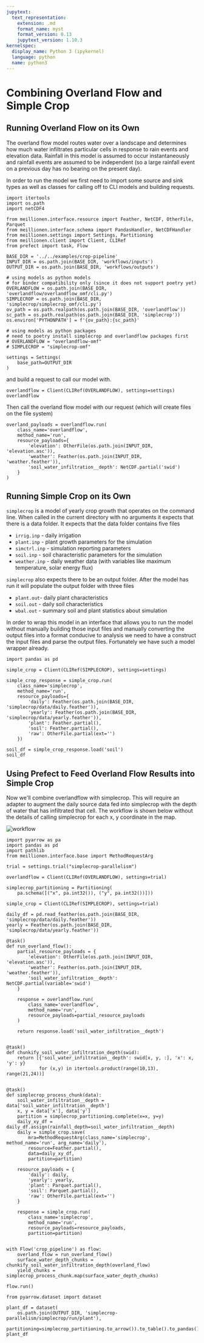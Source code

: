 ```yaml
---
jupytext:
  text_representation:
    extension: .md
    format_name: myst
    format_version: 0.13
    jupytext_version: 1.10.3
kernelspec:
  display_name: Python 3 (ipykernel)
  language: python
  name: python3
---
```


# Combining Overland Flow and Simple Crop

## Running Overland Flow on its Own

The overland flow model routes water over a landscape and determines how much water infiltrates particular cells in response to rain events and elevation data. Rainfall in this model is assumed to occur instantaneously and rainfall events are assumed to be independent (so a large rainfall event on a previous day has no bearing on the present day).

In order to run the model we first need to import some source and sink types as well as classes for calling off to CLI models and building requests.

```{code-cell} ipython3
import itertools
import os.path
import netCDF4

from meillionen.interface.resource import Feather, NetCDF, OtherFile, Parquet
from meillionen.interface.schema import PandasHandler, NetCDFHandler
from meillionen.settings import Settings, Partitioning
from meillionen.client import Client, CLIRef
from prefect import task, Flow

BASE_DIR = '../../examples/crop-pipeline'
INPUT_DIR = os.path.join(BASE_DIR, 'workflows/inputs')
OUTPUT_DIR = os.path.join(BASE_DIR, 'workflows/outputs')

# using models as python models
# for binder compatibility only (since it does not support poetry yet)
OVERLANDFLOW = os.path.join(BASE_DIR, 'overlandflow/overlandflow_omf/cli.py')
SIMPLECROP = os.path.join(BASE_DIR, 'simplecrop/simplecrop_omf/cli.py')
ov_path = os.path.realpath(os.path.join(BASE_DIR, 'overlandflow'))
sc_path = os.path.realpath(os.path.join(BASE_DIR, 'simplecrop'))
os.environ['PYTHONPATH'] = f'{ov_path}:{sc_path}'

# using models as python packages
# need to poetry install simplecrop and overlandflow packages first
# OVERLANDFLOW = "overlandflow-omf"
# SIMPLECROP = "simplecrop-omf"

settings = Settings(
    base_path=OUTPUT_DIR
)
```

and build a request to call our model with.

```{code-cell} ipython3
overlandflow = Client(CLIRef(OVERLANDFLOW), settings=settings)
overlandflow
```

Then call the overland flow model with our request (which will create files on the file system)

```{code-cell} ipython3
overland_payloads = overlandflow.run(
    class_name='overlandflow',
    method_name='run',
    resource_payloads={
        'elevation': OtherFile(os.path.join(INPUT_DIR, 'elevation.asc')),
        'weather': Feather(os.path.join(INPUT_DIR, 'weather.feather')),
        'soil_water_infiltration__depth': NetCDF.partial('swid')
    }
)
```

## Running Simple Crop on its Own

`simplecrop`  is a model of yearly crop growth that operates on the command line. When called in the current directory with no arguments it expects that there is a data folder. It expects that the data folder contains five files

- `irrig.inp` - daily irrigation
- `plant.inp` - plant growth parameters for the simulation
- `simctrl.inp` - simulation reporting parameters
- `soil.inp` - soil characteristic parameters for the simulation
- `weather.inp` - daily weather data (with variables like maximum temperature, solar energy flux)

`simplecrop` also expects there to be an output folder. After the model has run it will populate the output folder with three files

- `plant.out`- daily plant characteristics
- `soil.out` - daily soil characteristics
- `wbal.out` - summary soil and plant statistics about simulation

In order to wrap this model in an interface that allows you to run the model without manually building those input files and manually converting the output files into a format conducive to analysis we need to have a construct the input files and parse the output files. Fortunately we have such a model wrapper already.

```{code-cell} ipython3
import pandas as pd

simple_crop = Client(CLIRef(SIMPLECROP), settings=settings)
```

```{code-cell} ipython3
simple_crop_response = simple_crop.run(
    class_name='simplecrop',
    method_name='run',
    resource_payloads={
        'daily': Feather(os.path.join(BASE_DIR, 'simplecrop/data/daily.feather')),
        'yearly': Feather(os.path.join(BASE_DIR, 'simplecrop/data/yearly.feather')),
        'plant': Feather.partial(),
        'soil': Feather.partial(),
        'raw': OtherFile.partial(ext='')
    })
```

```{code-cell} ipython3
soil_df = simple_crop_response.load('soil')
soil_df
```

## Using Prefect to Feed Overland Flow Results into Simple Crop

Now we'll combine overlandflow with simplecrop. This will require an adapter to augment the daily source data fed into simplecrop with the depth of water that has infiltrated that cell. The workflow is shown below  without the details of calling simplecrop for each x, y coordinate in the map.

![workflow](workflow.svg)

```{code-cell} ipython3
import pyarrow as pa
import pandas as pd
import pathlib
from meillionen.interface.base import MethodRequestArg

trial = settings.trial("simplecrop-parallelism")

overlandflow = Client(CLIRef(OVERLANDFLOW), settings=trial)

simplecrop_partitioning = Partitioning(
    pa.schema([("x", pa.int32()), ("y", pa.int32())]))

simple_crop = Client(CLIRef(SIMPLECROP), settings=trial)
```

```{code-cell} ipython3
daily_df = pd.read_feather(os.path.join(BASE_DIR, 'simplecrop/data/daily.feather'))
yearly = Feather(os.path.join(BASE_DIR, 'simplecrop/data/yearly.feather'))

@task()
def run_overland_flow():
    partial_resource_payloads = {
        'elevation': OtherFile(os.path.join(INPUT_DIR, 'elevation.asc')),
        'weather': Feather(os.path.join(INPUT_DIR, 'weather.feather')),
        'soil_water_infiltration__depth': NetCDF.partial(variable='swid')
    }

    response = overlandflow.run(
        class_name='overlandflow',
        method_name='run',
        resource_payloads=partial_resource_payloads
    )

    return response.load('soil_water_infiltration__depth')


@task()
def chunkify_soil_water_infiltration_depth(swid):
    return [{'soil_water_infiltration__depth': swid[x, y, :], 'x': x, 'y': y}
            for (x,y) in itertools.product(range(10,13), range(21,24))]


@task()
def simplecrop_process_chunk(data):
    soil_water_infiltration__depth = data['soil_water_infiltration__depth']
    x, y = data['x'], data['y']
    partition = simplecrop_partitioning.complete(x=x, y=y)
    daily_xy_df = daily_df.assign(rainfall_depth=soil_water_infiltration__depth)
    daily = simple_crop.save(
        mra=MethodRequestArg(class_name='simplecrop', method_name='run', arg_name='daily'),
        resource=Feather.partial(),
        data=daily_xy_df,
        partition=partition)
    
    resource_payloads = {
        'daily': daily,
        'yearly': yearly,
        'plant': Parquet.partial(),
        'soil': Parquet.partial(),
        'raw': OtherFile.partial(ext='')
    }

    response = simple_crop.run(
        class_name='simplecrop',
        method_name='run',
        resource_payloads=resource_payloads,
        partition=partition)


with Flow('crop_pipeline') as flow:
    overland_flow = run_overland_flow()
    surface_water_depth_chunks = chunkify_soil_water_infiltration_depth(overland_flow)
    yield_chunks = simplecrop_process_chunk.map(surface_water_depth_chunks)

flow.run()
```

```{code-cell} ipython3
from pyarrow.dataset import dataset

plant_df = dataset(
    os.path.join(OUTPUT_DIR, 'simplecrop-parallelism/simplecrop/run/plant'),
    partitioning=simplecrop_partitioning.to_arrow()).to_table().to_pandas()
plant_df
```
